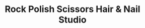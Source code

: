 ---
title: "Rock Polish Scissors Hair & Nail Studio"
url: /virginia-beach/rock-polish-scissors-hair-and-nail-studio/
shop: beauty
---